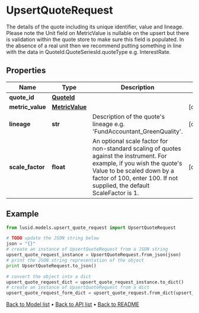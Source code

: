 # UpsertQuoteRequest

The details of the quote including its unique identifier, value and lineage.  Please note the Unit field on MetricValue is nullable on the upsert but there  is validation within the quote store to make sure this field is populated.  In the absence of a real unit then we recommend putting something in line with  the data in QuoteId.QuoteSeriesId.quoteType e.g. InterestRate.

## Properties
Name | Type | Description | Notes
------------ | ------------- | ------------- | -------------
**quote_id** | [**QuoteId**](QuoteId.md) |  | 
**metric_value** | [**MetricValue**](MetricValue.md) |  | [optional] 
**lineage** | **str** | Description of the quote&#39;s lineage e.g. &#39;FundAccountant_GreenQuality&#39;. | [optional] 
**scale_factor** | **float** | An optional scale factor for non-standard scaling of quotes against the instrument. For example, if you wish the quote&#39;s Value to be scaled down by a factor of 100, enter 100. If not supplied, the default ScaleFactor is 1. | [optional] 

## Example

```python
from lusid.models.upsert_quote_request import UpsertQuoteRequest

# TODO update the JSON string below
json = "{}"
# create an instance of UpsertQuoteRequest from a JSON string
upsert_quote_request_instance = UpsertQuoteRequest.from_json(json)
# print the JSON string representation of the object
print UpsertQuoteRequest.to_json()

# convert the object into a dict
upsert_quote_request_dict = upsert_quote_request_instance.to_dict()
# create an instance of UpsertQuoteRequest from a dict
upsert_quote_request_form_dict = upsert_quote_request.from_dict(upsert_quote_request_dict)
```
[Back to Model list](../README.md#documentation-for-models) &#8226; [Back to API list](../README.md#documentation-for-api-endpoints) &#8226; [Back to README](../README.md)


